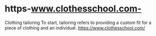 # https-www.clothesschool.com-
Clothing tailoring To start, tailoring refers to providing a custom fit for a piece of clothing and an individual. https://www.clothesschool.com/
